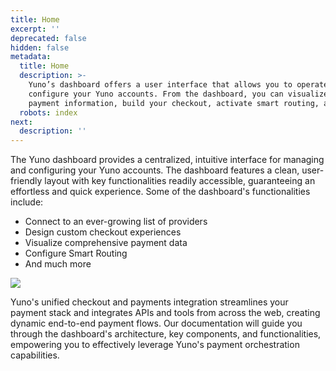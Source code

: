 ```yaml
---
title: Home
excerpt: ''
deprecated: false
hidden: false
metadata:
  title: Home
  description: >-
    Yuno’s dashboard offers a user interface that allows you to operate and
    configure your Yuno accounts. From the dashboard, you can visualize all your
    payment information, build your checkout, activate smart routing, and more.
  robots: index
next:
  description: ''
---
```

The Yuno dashboard provides a centralized, intuitive interface for managing and configuring your Yuno accounts. The dashboard features a clean, user-friendly layout with key functionalities readily accessible, guaranteeing an effortless and quick experience. Some of the dashboard's functionalities include:

* Connect to an ever-growing list of providers
* Design custom checkout experiences
* Visualize comprehensive payment data
* Configure Smart Routing
* And much more

<Image align="center" src="https://files.readme.io/f28c7554c5d4d9d2f1599edeaf83c8ccb1b3a115fe49ece8339dd404e16fabf4-Home.png" />

Yuno's unified checkout and payments integration streamlines your payment stack and integrates APIs and tools from across the web, creating dynamic end-to-end payment flows. Our documentation will guide you through the dashboard's architecture, key components, and functionalities, empowering you to effectively leverage Yuno's payment orchestration capabilities.
